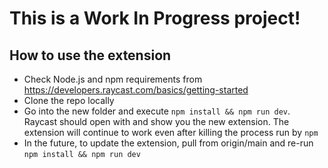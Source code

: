 # This is a Work In Progress project!

## How to use the extension
- Check Node.js and npm requirements from https://developers.raycast.com/basics/getting-started
- Clone the repo locally
- Go into the new folder and execute `npm install && npm run dev`. Raycast should open with and show you the new extension. The extension will continue to work even after killing the process run by `npm`
- In the future, to update the extension, pull from origin/main and re-run `npm install && npm run dev`